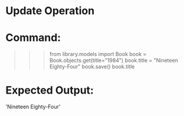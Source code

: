 # Update Operation

# Command:
>>> from library.models import Book
>>> book = Book.objects.get(title="1984")
>>> book.title = "Nineteen Eighty-Four"
>>> book.save()
>>> book.title

# Expected Output:
'Nineteen Eighty-Four'
